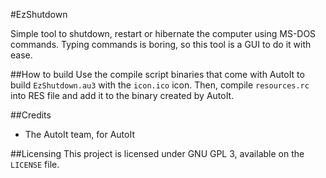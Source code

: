 #EzShutdown

Simple tool to shutdown, restart or hibernate the computer using MS-DOS commands.
Typing commands is boring, so this tool is a GUI to do it with ease.

##How to build
Use the compile script binaries that come with AutoIt to build `EzShutdown.au3` with the `icon.ico` icon. Then, compile `resources.rc` into RES file and add it to the binary created by AutoIt.

##Credits
* The AutoIt team, for AutoIt

##Licensing
This project is licensed under GNU GPL 3, available on the `LICENSE` file.
